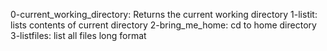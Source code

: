0-current_working_directory: Returns the current working directory
1-listit: lists contents of current directory
2-bring_me_home: cd to home directory
3-listfiles: list all files long format

